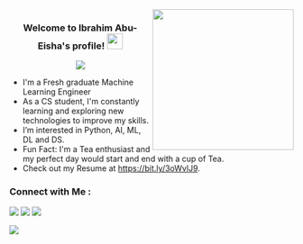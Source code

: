 
<img width="250" align="right" src="https://c.tenor.com/papK2E3wvMEAAAAd/fwow-ai.gif">

<h3 align="center">
  Welcome to Ibrahim Abu-Eisha's profile!
  <img src="https://media.giphy.com/media/hvRJCLFzcasrR4ia7z/giphy.gif" width="28">
</h3>

<!-- Typing SVG by DenverCoder1 - https://github.com/DenverCoder1/readme-typing-svg -->
<p align="center">
  <a href="https://github.com/DenverCoder1/readme-typing-svg"><img src="https://readme-typing-svg.herokuapp.com/?lines=AI%20Engineer;Always%20learning%20new%20things&font=Fira%20Code&center=true&width=440&height=45&color=f75c7e&vCenter=true&size=22"></a>
</p> 

-  I'm a Fresh graduate Machine Learning Engineer
-  As a CS student, I'm constantly learning and exploring new technologies to improve my skills.
-  I’m interested in Python, AI, ML, DL and DS.
-  Fun Fact: I'm a Tea enthusiast and my perfect day would start and end with a cup of Tea.
-  Check out my Resume at https://bit.ly/3oWvlJ9.

### Connect with Me :

<a href="https://linkedin.com/in/i-abueisha" target="_blank"><img src="https://img.shields.io/badge/-Ibrahim%20Abueisha-0077B5?style=for-the-badge&logo=Linkedin&logoColor=white"/></a>
<a href="mailto:ibrahim.abueisha97@gmail.com" target="_blank"><img src="https://img.shields.io/badge/-Ibrahim%20Abueisha-0077B5?style=for-the-badge&logo=Gmail&logoColor=red"/></a>
<a href="https://wa.me/201091392611" target="_blank"><img src="https://img.shields.io/badge/-Ibrahim%20Abueisha-0077B5?style=for-the-badge&logo=Whatsapp&logoColor=Green"/></a>

<a href="https://komarev.com/ghpvc/?username=Ibrahim-Abueisha&style=for-the-badge">
    <img src="https://komarev.com/ghpvc/?username=Ibrahim-Abueisha&style=for-the-badge">
</a>
